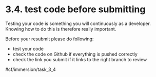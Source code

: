 # 3.4. test code before submitting 



Testing your code is something you will continuously as a developer. Knowing how to do this is therefore really important.

Before your resubmit please do following:
- test your code 
- check the code on Github if everything is pushed correctly
- check the link you submit if it links to the right branch to review

#cf/immersion/task_3_4